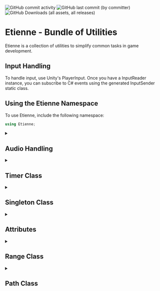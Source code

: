 <img alt="GitHub commit activity" src="https://img.shields.io/github/commit-activity/y/Omadel/Etienne?style=for-the-badge"> <img alt="GitHub last commit (by committer)" src="https://img.shields.io/github/last-commit/Omadel/Etienne?style=for-the-badge"> <img alt="GitHub Downloads (all assets, all releases)" src="https://img.shields.io/github/downloads/Omadel/Etienne/total?style=for-the-badge">


# Etienne - Bundle of Utilities

Etienne is a collection of utilities to simplify common tasks in game development.

## Input Handling

To handle input, use Unity's PlayerInput. Once you have a InputReader instance, you can subscribe to C# events using the generated InputSender static class.

## Using the Etienne Namespace

To use Etienne, include the following namespace:

```cs 
using Etienne;
```

<details><summary><h2>Audio Handling</h2></summary><ul>
  
Etienne provides the following audio utilities:

<details><summary><h2>Sound Class</h2></summary><ul>
  
The **Sound** class is a C# struct that represents a sound effect in Unity. It contains an **AudioClip** and a **SoundParameters** object that define the properties of the sound, such as volume, pitch, and spatialization.
    
<details><summary><h3>Properties</h3></summary><ul>
  
```cs
Clip
```
- An **AudioClip** object that contains the audio data for the sound effect.
```cs
Parameters
```
- A **SoundParameters** object that contains the properties of the sound effect. This can be set using either a **SoundParametersScriptableObject** or a **SoundParameters** object.
</ul></details>
  
<details><summary><h3>Constructors</h3></summary><ul>
  
```cs
new Sound(AudioClip clip = null)
```
- Constructs a Sound object with the given AudioClip and default parameters.
```cs
new Sound(AudioClip clip, SoundParametersScriptableObject parameters)
```
- Constructs a Sound object with the given AudioClip and SoundParametersScriptableObject.
```cs
new Sound(AudioClip clip, SoundParameters parameters)
```
- Constructs a Sound object with the given AudioClip and SoundParameters.
</ul></details>

<details><summary><h3>Methods</h3></summary><ul>

```cs
Play(Transform transform = null)
```
- Plays the sound effect using a pooled **AudioSource** component. If transform is provided, the audio will be spatialized at the given position and be attached to the **Transform**. Returns the **AudioSource** component that was used to play the sound.
```cs
Play(Vector3 position)
```
- Plays the sound effect at the given position using a pooled **AudioSource** component. Returns the **AudioSource** component that was used to play the sound.
```cs
PlayLooped(Transform transform = null)
```
- Plays the sound effect on loop using a pooled **AudioSource** component. If transform is provided, the audio will be spatialized at the given position and be attached to the **Transform**. Returns the **AudioSource** component that was used to play the sound.
```cs
PlayLooped(Vector3 position)
```
- Plays the sound effect on loop at the given position using a pooled **AudioSource** component. Returns the **AudioSource** component that was used to play the sound.
</ul>
</details>
    
<details open><summary><h3>Usage</h3></summary><ul>

To use the Sound class in your Unity project, you can create **Sound** field. You can then call one of the Play or PlayLooped methods to play the sound effect.
```cs
using UnityEngine;
using Etienne;

public class Example : MonoBehaviour
{
  public Sound soundEffect;

  void Start()
  {
    soundEffect.Play(transform)
  }
}

```
In the above example, the audioclip from `soundEffect` is played and attached to `transform`. The volume and pitch properties are set in the inspector.
</ul>
</details>
  
</ul></details>
- Audio Cue (random sound from a list of clips)
- Audio Pool

</ul></details>

<details>
	<summary><h2>Timer Class</h2></summary>
	<ul>
The Timer class provides a simple way to create a timer in Unity. It allows you to specify a duration and listen for updates and completion events. The Timer class uses a TimerManager to manage all active timers in the scene.

<details>
	<summary><h3>Constructors</h3></summary>
  
```cs
private Timer()
```
The constructor for the Timer class. It is private to ensure that only the TimerManager can create timers.
</br></br>
  
</details>
<details>
	<summary><h3>Fields</h3></summary>
  
```cs   
public bool IsPlaying
```  
A read-only boolean that indicates whether the timer is currently playing.
</br></br>
```cs   
public float Duration
```  
A read-only float that indicates the duration of the timer.
</br></br>
```cs   
public float Time
```  
A read-only float that indicates the current time of the timer.
</br></br>
</details>
<details>
	<summary><h3>Methods</h3></summary>
  
```cs   
public Timer OnUpdate(Action<float> onUpdate)
```  
Adds a listener for the update event of the timer. The listener is called with the current time of the timer as a float parameter.
</br></br>

```cs   
public void Restart()
```   
Restarts the timer from the beginning.
</br></br>

```cs   
public void Pause()
```   
Pauses the timer.
</br></br>

```cs   
public void Play()
```   
Resumes the timer if it was paused.
</br></br>

```cs   
public void SetDuration(float duration)
```   
Sets the duration of the timer.
</br></br>

```cs   
public Timer OnComplete(Action onComplete)
```   
Adds a listener for the completion event of the timer. The listener is called when the timer reaches its duration.
</br></br>

```cs   
public void Complete()
```   
Completes the timer and invokes the completion event.
</br></br>

```cs   
public void Kill()
```   
Stops the timer and removes it from the TimerManager. If the timer was set to enqueue when completed, it is added to the timer queue.
</br></br>

```cs   
public static Timer Create(float duration, bool enQueueWhenCompleted = true)
```   
Creates a new timer and sets its duration. If enQueueWhenCompleted is true, the timer is added to the timer queue when completed.
</br></br>

```cs   
public static Timer Start(float duration, bool enQueueWhenCompleted = true)
```   
Creates a new timer and starts it. If enQueueWhenCompleted is true, the timer is added to the timer queue when completed.
</br></br>

</details>
<details open>
	<summary><h3>Usage</h3></summary>
To create a new Timer object, use the Create or Start methods:

```cs
// create a timer and set its duration to 5 seconds
Timer myTimer = Timer.Create(5f);

// start a timer and set its duration to 3 seconds
Timer.Start(3f);
```
You can add listeners to the update and completion events:

```cs
myTimer.OnUpdate((time) => {
    // do something with the current time of the timer
});

myTimer.OnComplete(() => {
    // do something when the timer completes
});
```
You can control the timer with the Pause, Play, Restart, and Kill methods:

```cs
myTimer.Pause();
myTimer.Play();
myTimer.Restart();
myTimer.Kill();
```
You can also get information about the timer using the IsPlaying, Duration, and Time properties:

```cs
bool isPlaying = myTimer.IsPlaying;
float duration = myTimer.Duration;
float time = myTimer.Time;
```
</details>
</ul>
</details>
 
 
 
 
<details>
	<summary><h2>Singleton Class</h2></summary>
	<ul>
	
The Singleton class is an abstract class that provides a base implementation for creating singleton objects in Unity. A singleton is a design pattern that ensures that only one instance of a class can be created and accessed from anywhere in the code.

<details>
	<summary><h3>Constructors</h3></summary>

- **protected Singleton()** - The constructor for the Singleton class. It is protected to ensure that only derived classes can be instantiated.

</details>
	
<details>
	<summary><h3>Fields</h3></summary>

- **public static T Instance** - The public getter for the singleton instance. It returns the instance of the derived class that is created.
- **protected bool isPersistant = false;** - A serialized bool that determines whether the singleton object should persist between scene loads.

</details>
	
<details>
	<summary><h3>Methods</h3></summary>

- **protected virtual void Awake()** - A virtual method that is called when the singleton object is initialized. It sets the singleton instance variable to the current object and destroys any other instances that exist. If the isPersistant flag is set to true, the object is marked as DontDestroyOnLoad.
protected virtual void OnDestroy() - A virtual method that is called when the singleton object is destroyed. If the isPersistant flag is not set to true, the singleton instance variable is set to null.
- **public static void ResetInstance()** - A public method that sets the singleton instance variable to null.
- **public void DestroyInstance()** - A public method that destroys the singleton object and sets the singleton instance variable to null.

</details>
	
<details open>
	<summary><h3>Usage</h3></summary>
 
To create a singleton object, derive a class from the Singleton class and provide the derived class as the generic type parameter, like this:
```cs
public class MySingletonClass : Singleton<MySingletonClass> {
    // ...
}
```
Access the singleton instance from anywhere in the code using the Instance property, like this:
`MySingletonClass.Instance.DoSomething();`
To make the singleton object persist between scene loads, set the isPersistant flag to true in the inspector or in code.
	
</details>
</ul></details>






<details>
	<summary><h2>Attributes</h2></summary>
	<ul>
 
### Requirement
Use the **[Requirement(typeof(Type))]** attribute to enforce a requirement for a specific **Component**. This attribute can be used on classes that inherit from MonoBehaviourWithRequirement.
If the requirement is not met, a warning message will be displayed in the inspector.
### CurveCursor
Use the **[CurveCursor(nameof(property))]** attribute to display a red cursor for an **AnimationCurve** property, the parameter property is the float controlling the cursor.
### EnumToggleButtons
Use the **[EnumToggleButtons]** attribute to display an enum as a set of toggle buttons. By default, this attribute will show the label, use **[EnumToggleButtons(true)]** to hide it.
### HideIf
Use the **[HideIf(nameof(property), value)]** attribute to hide a field if the specified property equals the specified value. This attribute can be used with enum and bool properties.
### ShowIf
Use the **[ShowIf(nameof(property), value)]** attribute to show a field if the specified property equals the specified value. This attribute can be used with enum and bool properties.
### PreviewSprite
Use the **[PreviewSprite]** attribute to display a sprite preview for a Sprite property.
### MinMaxRange
Use the **[MinMaxRange(min, max)]** attribute to limit a Range property to a specified minimum and maximum value.
### RangeLabelled
Use the **[RangeLabelled(min, max, labelMin, labelMax)]** attribute to display a labelled range slider for a float property.
### ReadOnly
Use the **[ReadOnly]** attribute to make a property read-only in the inspector.
	</ul>
</details>
  
<details>
	<summary><h2>Range Class</h2></summary>
	<ul>
 
The **Range** class represents a range with a minimum and a maximum value. It is a struct, which means it is a value type and is copied when passed around rather than being referenced.

<details>
	<summary><h3>Constructors</h3></summary>
  
- **Range(Range range)** - Creates a new **Range** object with the same minimum and maximum values as the provided Range.
- **Range(float max)** - Creates a new **Range** object with a minimum value of 0 and the provided maximum value.
- **Range(float min, float max)** - Creates a new **Range** object with the provided minimum and maximum values.
  
</details>

<details>
	<summary><h3>Fields</h3></summary>
   
- **public float Min** - The minimum value of the range.
- **public float Max** - The maximum value of the range.
</details>

<details>
	<summary><h3>Properties</h3></summary>
    
- **public static Range One** - A shorthand property for creating a **Range** object with minimum 0 and maximum 1.
- **public static Range Hundred** - A shorthand property for creating a **Range** object with minimum 0 and maximum 100.
</details>

<details>
	<summary><h3>Methods</h3></summary>
     
- **public bool Contains(float value)** - Returns true if the provided value is contained within the range.
- **public float Lerp(float value)** - Linearly interpolates between the minimum and maximum values of the range by the provided interpolation value.
- **public float Normalize(float value)** - Normalizes the provided value using the ratio between the minimum and maximum values of the range, resulting in a float between 0 and 1.
- **public float Clamp(float value)** - Clamps the provided value between the minimum and maximum values of the range. If the value is within the range, it is returned as is. Otherwise, if it is below the range, the minimum value is returned. If it is above the range, the maximum value is returned. If the provided value is not within the range, an exception is thrown.
- **public override string ToString()** - Returns a string representation of the range, with the minimum and maximum values formatted to two decimal places.
- **public string ToString(string format, IFormatProvider formatProvider = null)** - Returns a string representation of the range, with the minimum and maximum values formatted using the provided format and format provider.
</details>

<details>
	<summary><h3>IFormattable Implementation</h3></summary>
      
- **public string ToString(string format, IFormatProvider formatProvider = null)** - Returns a string representation of the range, with the minimum and maximum values formatted using the provided format and format provider.
</details>
 
<details>
	<summary><h2>MinMaxRangeAttribute Class</h2></summary><ul>
 
The **MinMaxRangeAttribute** class is an attribute that can be applied to fields in Unity scripts to indicate that they should be displayed as a range slider in the inspector. The range slider will have a minimum and maximum value based on the values provided to the attribute.

<details>
	<summary><h3>Constructors</h3></summary>
 
- **MinMaxRangeAttribute(float min, float max)** - Creates a new **MinMaxRangeAttribute** object with the provided minimum and maximum values.
</details>

<details>
	<summary><h3>Fields</h3></summary>
 
- **public readonly Range Range** - The range object that represents the minimum and maximum values of the range slider. This is initialized with the values provided to the constructor.
</details>

</ul></details>

<details open>
	<summary><h3>Usage</h3></summary>
 
- To use the **MinMaxRangeAttribute**, apply it to a field in a Unity script with two float values, such as:
 
```cs
using Etienne;
public class ExampleScript : MonoBehaviour {
	[MinMaxRange(0f, 10f)] public Etienne.Range speedRange;
}
```
 
This will display the **speedRange** field in the inspector as a range slider with a minimum value of 0 and a maximum value of 10.
</details>
</details>
  
<details>
	<summary><h2>Path Class</h2></summary>
	<ul>
	
This is a C# Unity class named Path that provides functionality for generating a Catmull-Rom interpolated path from a set of control points. The path can be accessed in both local and world space.

<details>
	<summary><h2>Public Properties</h2></summary>
	<ul>
		
- **WaypointCount** : **int** - returns the number of waypoints in the path.
- **CatmullWaypoints** : **Vector3[]** - returns an array of Vector3 points that represent the Catmull-Rom interpolated path.
- **WorldWaypoints** : **Vector3[]** - returns an array of Vector3 points that represent the waypoints in world space.
- **LocalWaypoints** : **Vector3[]** - returns an array of Vector3 points that represent the waypoints in local space.
	</ul>	
</details>

<details>
	<summary><h2>Public Methods</h2></summary>
	<ul>
		
- **GenerateCatmullRom(Vector3[] controlPoints, int resolution)** : **int** - A static method that generates a Catmull-Rom interpolated Vector3 array based on the control points and resolution.
	</ul>	
</details>

<details>
	<summary><h2>Serialized Fields</h2></summary>
	<ul>
		
- **resolution** : **int** - the number of points to interpolate between each pair of control points.
- **waypoints** : **Vector3[]** - an array of Vector3 points that represent the control points for the path.
	</ul>	
</details>

<details>
	<summary><h2>Private Methods</h2></summary>
	<ul>
		
- **CatmullRom(Vector3 p0, Vector3 p1, Vector3 p2, Vector3 p3, float t)** : **Vector3** - A static method that calculates the Catmull-Rom interpolation for a given set of control points and t value.
	</ul>	
</details>

</details>
</ul>
</details>
